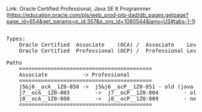 
Link: Oracle Certified Professional, Java SE 8 Programmer (https://education.oracle.com/pls/web_prod-plq-dad/db_pages.getpage?page_id=654&get_params=p_id:357&p_org_id=1080544&lang=US#tabs-1-1)

<pre>

Types:
	Oracle Certified  Associate    (OCA) /  Associate    Level Certification, in English
	Oracle Certified  Professional (OCP) /  Professional Level Certification, in English

Paths
	==========================================
	Associate			-> Professional
	==========================================
	j5&j6__ocA__1Z0-850	->	j5&j6__ocP__1Z0-851	- old (java 5&6, use only for learning, like sample ques)
	j7__ocA__1Z0-803		->	j7__ocP__1Z0-804		- old (java 7, use only for learning, like sample ques)
	j8__ocA__1Z0-808		->	j8__ocP__1Z0-809		- new (java 8)
	==========================================

</pre>
